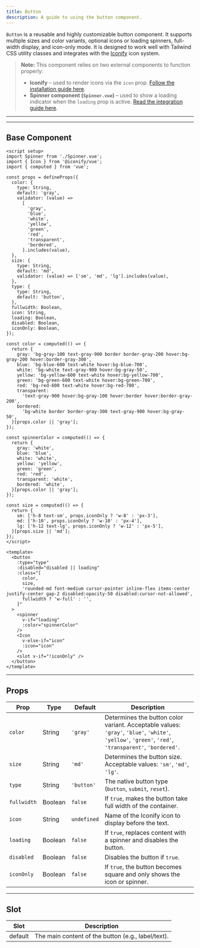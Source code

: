 ```yaml
---
title: Button  
description: A guide to using the button component.
---
```


`Button` is a reusable and highly customizable button component. It supports multiple sizes and color variants, optional icons or loading spinners, full-width display, and icon-only mode. It is designed to work well with Tailwind CSS utility classes and integrates with the [Iconify](https://iconify.design/) icon system.

> **Note:** This component relies on two external components to function properly:
> * **Iconify** – used to render icons via the `icon` prop. [Follow the installation guide here](https://iconify.design/docs/icon-components/vue/).
> * **Spinner component (`Spinner.vue`)** – used to show a loading indicator when the `loading` prop is active. [Read the integration guide here](/components/spinner).

---

---

## Base Component

```vue
<script setup>
import Spinner from './Spinner.vue';
import { Icon } from '@iconify/vue';
import { computed } from 'vue';

const props = defineProps({
  color: {
    type: String,
    default: 'gray',
    validator: (value) =>
      [
        'gray',
        'blue',
        'white',
        'yellow',
        'green',
        'red',
        'transparent',
        'bordered',
      ].includes(value),
  },
  size: {
    type: String,
    default: 'md',
    validator: (value) => ['sm', 'md', 'lg'].includes(value),
  },
  type: {
    type: String,
    default: 'button',
  },
  fullwidth: Boolean,
  icon: String,
  loading: Boolean,
  disabled: Boolean,
  iconOnly: Boolean,
});

const color = computed(() => {
  return {
    gray: 'bg-gray-100 text-gray-900 border border-gray-200 hover:bg-gray-200 hover:border-gray-300',
    blue: 'bg-blue-600 text-white hover:bg-blue-700',
    white: 'bg-white text-gray-900 hover:bg-gray-50',
    yellow: 'bg-yellow-600 text-white hover:bg-yellow-700',
    green: 'bg-green-600 text-white hover:bg-green-700',
    red: 'bg-red-600 text-white hover:bg-red-700',
    transparent:
      'text-gray-900 hover:bg-gray-100 hover:border hover:border-gray-200',
    bordered:
      'bg-white border border-gray-300 text-gray-900 hover:bg-gray-50',
  }[props.color || 'gray'];
});

const spinnerColor = computed(() => {
  return {
    gray: 'white',
    blue: 'blue',
    white: 'white',
    yellow: 'yellow',
    green: 'green',
    red: 'red',
    transparent: 'white',
    bordered: 'white',
  }[props.color || 'gray'];
});

const size = computed(() => {
  return {
    sm: ['h-8 text-sm', props.iconOnly ? 'w-8' : 'px-3'],
    md: ['h-10', props.iconOnly ? 'w-10' : 'px-4'],
    lg: ['h-12 text-lg', props.iconOnly ? 'w-12' : 'px-5'],
  }[props.size || 'md'];
});
</script>

<template>
  <button
    :type="type"
    :disabled="disabled || loading"
    :class="[
      color,
      size,
      'rounded-md font-medium cursor-pointer inline-flex items-center justify-center gap-2 disabled:opacity-50 disabled:cursor-not-allowed',
      fullwidth ? 'w-full' : '',
    ]"
  >
    <spinner
      v-if="loading"
      :color="spinnerColor"
    />
    <Icon
      v-else-if="icon"
      :icon="icon"
    />
    <slot v-if="!iconOnly" />
  </button>
</template>
```

---

## Props

| Prop        | Type    | Default     | Description                                                                                                                                                      |
| ----------- | ------- | ----------- | ---------------------------------------------------------------------------------------------------------------------------------------------------------------- |
| `color`     | String  | `'gray'`    | Determines the button color variant. Acceptable values: `'gray'`, `'blue'`, `'white'`, `'yellow'`, `'green'`, `'red'`, `'transparent'`, `'bordered'`. |
| `size`      | String  | `'md'`      | Determines the button size. Acceptable values: `'sm'`, `'md'`, `'lg'`.                                                                                           |
| `type`      | String  | `'button'`  | The native button type (`button`, `submit`, `reset`).                                                                                                            |
| `fullwidth` | Boolean | `false`     | If `true`, makes the button take full width of the container.                                                                                                    |
| `icon`      | String  | `undefined` | Name of the Iconify icon to display before the text.                                                                                                             |
| `loading`   | Boolean | `false`     | If `true`, replaces content with a spinner and disables the button.                                                                                              |
| `disabled`  | Boolean | `false`     | Disables the button if `true`.                                                                                                                                   |
| `iconOnly`  | Boolean | `false`     | If `true`, the button becomes square and only shows the icon or spinner.                                                                                         |

---

## Slot

| Slot    | Description                                        |
| ------- | -------------------------------------------------- |
| default | The main content of the button (e.g., label/text). |